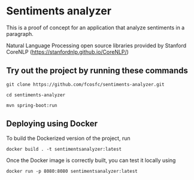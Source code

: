 # Sentiments analyzer

This is a proof of concept for an application that analyze sentiments in a paragraph.

Natural Language Processing open source libraries provided by Stanford CoreNLP (https://stanfordnlp.github.io/CoreNLP/)

## Try out the project by running these commands

```
git clone https://github.com/fcosfc/sentiments-analyzer.git

cd sentiments-analyzer

mvn spring-boot:run
```

## Deploying using Docker

To build the Dockerized version of the project, run

```
docker build . -t sentimentsanalyzer:latest
```

Once the Docker image is correctly built, you can test it locally using

```
docker run -p 8080:8080 sentimentsanalyzer:latest
```
